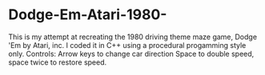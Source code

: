 # Dodge-Em-Atari-1980-
This is my attempt at recreating the 1980 driving theme maze game, Dodge 'Em by Atari, inc.
I coded it in C++ using a procedural progamming style only. 
Controls: 
Arrow keys to change car direction
Space to double speed, space twice to restore speed.

